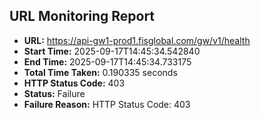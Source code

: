 ## URL Monitoring Report

- **URL:** https://api-gw1-prod1.fisglobal.com/gw/v1/health
- **Start Time:** 2025-09-17T14:45:34.542840
- **End Time:** 2025-09-17T14:45:34.733175
- **Total Time Taken:** 0.190335 seconds
- **HTTP Status Code:** 403
- **Status:** Failure
- **Failure Reason:** HTTP Status Code: 403
